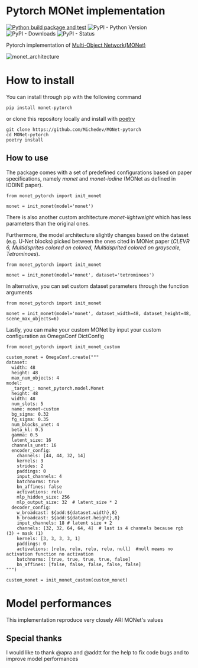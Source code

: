 # Pytorch MONet implementation

[![Python build package and test](https://github.com/Michedev/MONet-pytorch/actions/workflows/build-and-test.yaml/badge.svg)](https://github.com/Michedev/MONet-pytorch/actions/workflows/build-and-test.yaml)
![PyPI - Python Version](https://img.shields.io/pypi/pyversions/monet-pytorch)
![PyPI - Downloads](https://img.shields.io/pypi/dm/monet-pytorch)
![PyPI - Status](https://img.shields.io/pypi/status/monet-pytorch)


Pytorch implementation of [Multi-Object Network(MONet)](https://arxiv.org/abs/1901.11390)

![monet_architecture](https://user-images.githubusercontent.com/12683228/179543891-11392837-a5a1-4f8d-b601-72525f208fe0.png)


# How to install

You can install through pip with the following command

    pip install monet-pytorch

or clone this repository locally and install with [poetry](https://python-poetry.org/)

    git clone https://github.com/Michedev/MONet-pytorch
    cd MONet-pytorch
    poetry install
## How to use

The package comes with a set of predefined configurations based on paper specifications, namely _monet_ and _monet-iodine_ (MONet as defined in IODINE paper).

    from monet_pytorch import init_monet
    
    monet = init_monet(model='monet')

There is also another custom architecture _monet-lightweight_ which has less parameters than the original ones.

Furthermore, the model architecture slightly changes based on the dataset (e.g. U-Net blocks) 
picked between the ones cited in MONet paper (_CLEVR 6, Multidsprites colored on colored, 
Multidsprited colored on grayscale, Tetrominoes_). 

    from monet_pytorch import init_monet
    
    monet = init_monet(model='monet', dataset='tetrominoes')


In alternative, you can set custom dataset parameters through the function arguments

    from monet_pytorch import init_monet
    
    monet = init_monet(model='monet', dataset_width=48, dataset_height=48, scene_max_objects=6)

Lastly, you can make your custom MONet by input your custom configuration as OmegaConf DictConfig

    from monet_pytorch import init_monet_custom    

    custom_monet = OmegaConf.create("""
    dataset:
      width: 48
      height: 48
      max_num_objects: 4
    model:
      _target_: monet_pytorch.model.Monet
      height: 48
      width: 48
      num_slots: 5
      name: monet-custom
      bg_sigma: 0.32
      fg_sigma: 0.35
      num_blocks_unet: 4
      beta_kl: 0.5
      gamma: 0.5
      latent_size: 16
      channels_unet: 16
      encoder_config:
        channels: [44, 44, 32, 14]
        kernels: 3
        strides: 2
        paddings: 0
        input_channels: 4
        batchnorms: true
        bn_affines: false
        activations: relu
        mlp_hidden_size: 256
        mlp_output_size: 32  # latent_size * 2
      decoder_config:
        w_broadcast: ${add:${dataset.width},8}
        h_broadcast: ${add:${dataset.height},8}
        input_channels: 18 # latent size + 2
        channels: [32, 32, 64, 64, 4]  # last is 4 channels because rgb (3) + mask (1)
        kernels: [3, 3, 3, 3, 1]
        paddings: 0
        activations: [relu, relu, relu, relu, null]  #null means no activation function no activation
        batchnorms: [true, true, true, true, false]
        bn_affines: [false, false, false, false, false]
    """)

    custom_monet = init_monet_custom(custom_monet)

# Model performances

This implementation reproduce very closely ARI MONet's values

## Special thanks

I would like to thank @apra and @addtt for the help to fix code bugs and to improve model performances
